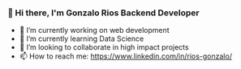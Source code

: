 ### 👋 Hi there, I'm Gonzalo Rios Backend Developer

- 🔭 I’m currently working on web development
- 🌱 I’m currently learning Data Science
- 👯 I’m looking to collaborate in high impact projects 
- 📫 How to reach me: https://www.linkedin.com/in/rios-gonzalo/ 

<!--
**GonzaRios/GonzaRios** is a ✨ _special_ ✨ repository because its `README.md` (this file) appears on your GitHub profile.

Here are some ideas to get you started:

- 🔭 I’m currently working on ...
- 🌱 I’m currently learning ...
- 👯 I’m looking to collaborate on ...
- 🤔 I’m looking for help with ...
- 💬 Ask me about ...
- 📫 How to reach me: ...
- 😄 Pronouns: ...
- ⚡ Fun fact: ...
-->
